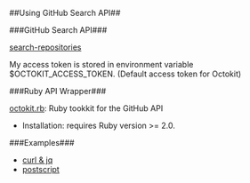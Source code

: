 ##Using GitHub Search API##

###GitHub Search API###

[search-repositories](https://developer.github.com/v3/search/#search-repositories)

My access token is stored in environment variable $OCTOKIT_ACCESS_TOKEN. (Default access token for Octokit)

###Ruby API Wrapper###

[octokit.rb](https://github.com/octokit/octokit.rb): Ruby tookkit for the GitHub API

* Installation: requires Ruby version >= 2.0.

###Examples###

* [curl & jq](https://gist.github.com/jasonrudolph/6065289)
* [postscript](https://gist.github.com/altrive/6400978)
